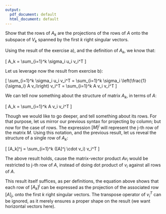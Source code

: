 ```yaml
---
output:
  pdf_document: default
  html_document: default
---
```


Show that the rows of $A_k$ are the projections of the rows of $A$ onto the subspace of $V_k$ spanned by the first $k$ right singular vectors.

Using the result of the exercise a), and the definition of $A_k$, we know that:

\[
A_k = \sum_{i=1}^k \sigma_i u_i v_i^T
\]

Let us leverage now the result from exercise b):

\[
\sum_{i=1}^k \sigma_i u_i v_i^T = 
\sum_{i=1}^k \sigma_i \left(\frac{1}{\sigma_i} A v_i\right) v_i^T =
\sum_{i=1}^k A v_i v_i^T
\]

We can tell now something about the structure of matrix $A_k$, in terms of $A$:

\[
A_k = \sum_{i=1}^k A v_i v_i^T
\]

Though we would like to go deeper, and tell something about its rows. For that purpose, let us mirror our previous syntax for projecting by column; but now for the case of rows. The expression $[M]^j$ will represent the j-th row of the matrix $M$. Using this notation, and the previous result, let us reveal the structure of a single row of $A_k$:

\[
[A_k]^j = 
\sum_{i=1}^k ([A]^j \cdot v_i) v_i^T
\]

The above result holds, cause the matrix-vector product $A v_i$ would be restricted to j-th row of $A$, instead of doing dot product of $v_i$ against all rows of $A$. 

This result itself suffices, as per definitions, the equation above shows that each row of $[A_k]^j$ can be expressed as the projection of the associated row $[A]_j$, onto the first $k$ right singular vectors. The transpose operator of $v_i^T$ can be ignored, as it merely ensures a proper shape on the result (we want horizontal vectors here).


